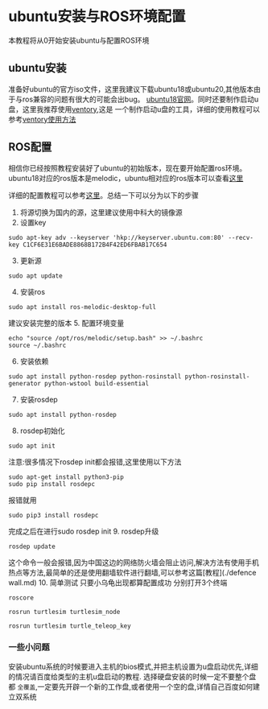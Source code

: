 # ubuntu安装与ROS环境配置
本教程将从0开始安装ubuntu与配置ROS环境
## ubuntu安装
准备好ubuntu的官方iso文件，这里我建议下载ubuntu18或ubuntu20,其他版本由于与ros兼容的问题有很大的可能会出bug。
[ubuntu18官网](https://releases.ubuntu.com/18.04/)。同时还要制作启动u盘，这里我推荐使用[ventory](https://www.ventoy.net/cn/index.html),这是
一个制作启动u盘的工具，详细的使用教程可以参考[ventory使用方法](https://blog.csdn.net/qq_24330181/article/details/125486279)
## ROS配置
相信你已经按照教程安装好了ubuntu的初始版本，现在要开始配置ros环境。ubuntu18对应的ros版本是melodic，ubuntu相对应的ros版本可以查看[这里](https://blog.csdn.net/maizousidemao/article/details/119846292)

详细的配置教程可以参考[这里](https://blog.csdn.net/HHB791829200/article/details/122715008)。总结一下可以分为以下的步骤
1. 将源切换为国内的源，这里建议使用中科大的镜像源
2. 设置key
```commandline
sudo apt-key adv --keyserver 'hkp://keyserver.ubuntu.com:80' --recv-key C1CF6E31E6BADE8868B172B4F42ED6FBAB17C654
```
3. 更新源
```commandline
sudo apt update
```
4. 安装ros
```commandline
sudo apt install ros-melodic-desktop-full
```
建议安装完整的版本
5. 配置环境变量
```commandline
echo "source /opt/ros/melodic/setup.bash" >> ~/.bashrc
source ~/.bashrc
```
6. 安装依赖
```
sudo apt install python-rosdep python-rosinstall python-rosinstall-generator python-wstool build-essential
```
7. 安装rosdep
```commandline
sudo apt install python-rosdep
```
8. rosdep初始化
```
sudo apt init
```
注意:很多情况下rosdep init都会报错,这里使用以下方法
```commandline
sudo apt-get install python3-pip 
sudo pip install rosdepc
```
报错就用
```
sudo pip3 install rosdepc
```
完成之后在进行sudo rosdep init
9. rosdep升级
```commandline
rosdep update
```
这个命令一般会报错,因为中国这边的网络防火墙会阻止访问,解决方法有使用手机热点等方法,最简单的还是使用翻墙软件进行翻墙,可以参考这篇[教程](./defence wall.md)
10. 简单测试
只要小乌龟出现都算配置成功
分别打开3个终端
```
roscore
```
```
rosrun turtlesim turtlesim_node
```
```commandline
rosrun turtlesim turtle_teleop_key
```
### 一些小问题
安装ubuntu系统的时候要进入主机的bios模式,并把主机设置为u盘启动优先,详细的情况请百度给类型的主机u盘启动的教程.
选择硬盘安装的时候一定不要整个盘都 `全覆盖`,一定要先开辟一个新的工作盘,或者使用一个空的盘,详情自己百度如何建立双系统